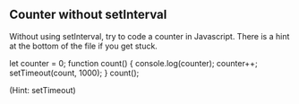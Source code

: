 ## Counter without setInterval

Without using setInterval, try to code a counter in Javascript. There is a hint at the bottom of the file if you get stuck.

let counter = 0;
function count() {
  console.log(counter);
  counter++;
  setTimeout(count, 1000);
}
count();






































































(Hint: setTimeout)
